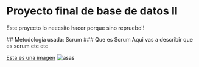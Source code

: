 # Proyecto final de base de datos II
<p>Este proyecto lo neecsito hacer porque sino repruebo!!</p>
## Metodología usada: Scrum
<!-- -->
### Que es Scrum
Aqui vas a describir que es scrum etc etc

[Esta es una imagen](https://oracleteamusa-images.s3.amazonaws.com/original/m348_oracle.png)
![asas](https://oracleteamusa-images.s3.amazonaws.com/original/m348_oracle.png)
  
